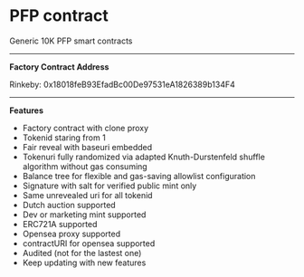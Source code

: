 # PFP contract

Generic 10K PFP smart contracts

***

**Factory Contract Address**

Rinkeby: 0x18018feB93EfadBc00De97531eA1826389b134F4	

***

**Features**
- Factory contract with clone proxy
- Tokenid staring from 1
- Fair reveal with baseuri embedded
- Tokenuri fully randomized via adapted Knuth-Durstenfeld shuffle algorithm without gas consuming
- Balance tree for flexible and gas-saving allowlist configuration
- Signature with salt for verified public mint only
- Same unrevealed uri for all tokenid
- Dutch auction supported
- Dev or marketing mint supported
- ERC721A supported
- Opensea proxy supported
- contractURI for opensea supported
- Audited (not for the lastest one)
- Keep updating with new features

